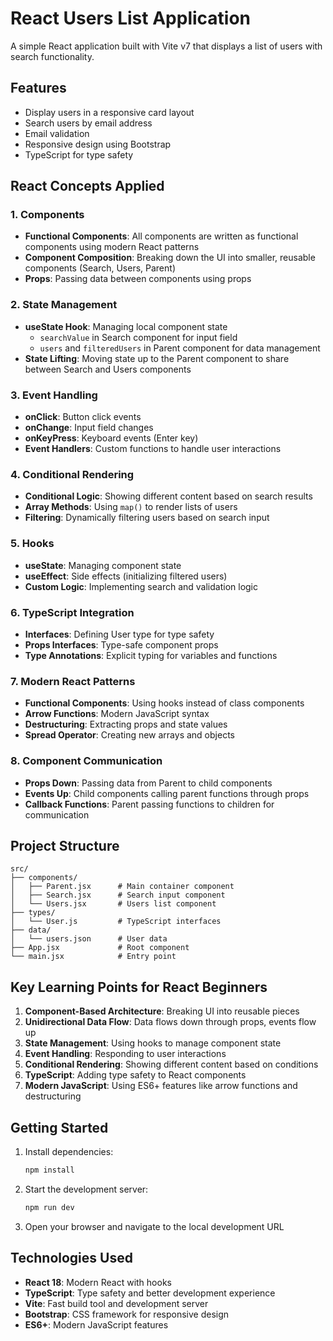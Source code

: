 # React Users List Application

A simple React application built with Vite v7 that displays a list of users with search functionality.

## Features

- Display users in a responsive card layout
- Search users by email address
- Email validation
- Responsive design using Bootstrap
- TypeScript for type safety

## React Concepts Applied

### 1. **Components**
- **Functional Components**: All components are written as functional components using modern React patterns
- **Component Composition**: Breaking down the UI into smaller, reusable components (Search, Users, Parent)
- **Props**: Passing data between components using props

### 2. **State Management**
- **useState Hook**: Managing local component state
  - `searchValue` in Search component for input field
  - `users` and `filteredUsers` in Parent component for data management
- **State Lifting**: Moving state up to the Parent component to share between Search and Users components

### 3. **Event Handling**
- **onClick**: Button click events
- **onChange**: Input field changes
- **onKeyPress**: Keyboard events (Enter key)
- **Event Handlers**: Custom functions to handle user interactions

### 4. **Conditional Rendering**
- **Conditional Logic**: Showing different content based on search results
- **Array Methods**: Using `map()` to render lists of users
- **Filtering**: Dynamically filtering users based on search input

### 5. **Hooks**
- **useState**: Managing component state
- **useEffect**: Side effects (initializing filtered users)
- **Custom Logic**: Implementing search and validation logic

### 6. **TypeScript Integration**
- **Interfaces**: Defining User type for type safety
- **Props Interfaces**: Type-safe component props
- **Type Annotations**: Explicit typing for variables and functions

### 7. **Modern React Patterns**
- **Functional Components**: Using hooks instead of class components
- **Arrow Functions**: Modern JavaScript syntax
- **Destructuring**: Extracting props and state values
- **Spread Operator**: Creating new arrays and objects

### 8. **Component Communication**
- **Props Down**: Passing data from Parent to child components
- **Events Up**: Child components calling parent functions through props
- **Callback Functions**: Parent passing functions to children for communication

## Project Structure

```
src/
├── components/
│   ├── Parent.jsx      # Main container component
│   ├── Search.jsx      # Search input component
│   └── Users.jsx       # Users list component
├── types/
│   └── User.js         # TypeScript interfaces
├── data/
│   └── users.json      # User data
├── App.jsx             # Root component
└── main.jsx            # Entry point
```

## Key Learning Points for React Beginners

1. **Component-Based Architecture**: Breaking UI into reusable pieces
2. **Unidirectional Data Flow**: Data flows down through props, events flow up
3. **State Management**: Using hooks to manage component state
4. **Event Handling**: Responding to user interactions
5. **Conditional Rendering**: Showing different content based on conditions
6. **TypeScript**: Adding type safety to React components
7. **Modern JavaScript**: Using ES6+ features like arrow functions and destructuring

## Getting Started

1. Install dependencies:
   ```bash
   npm install
   ```

2. Start the development server:
   ```bash
   npm run dev
   ```

3. Open your browser and navigate to the local development URL

## Technologies Used

- **React 18**: Modern React with hooks
- **TypeScript**: Type safety and better development experience
- **Vite**: Fast build tool and development server
- **Bootstrap**: CSS framework for responsive design
- **ES6+**: Modern JavaScript features

